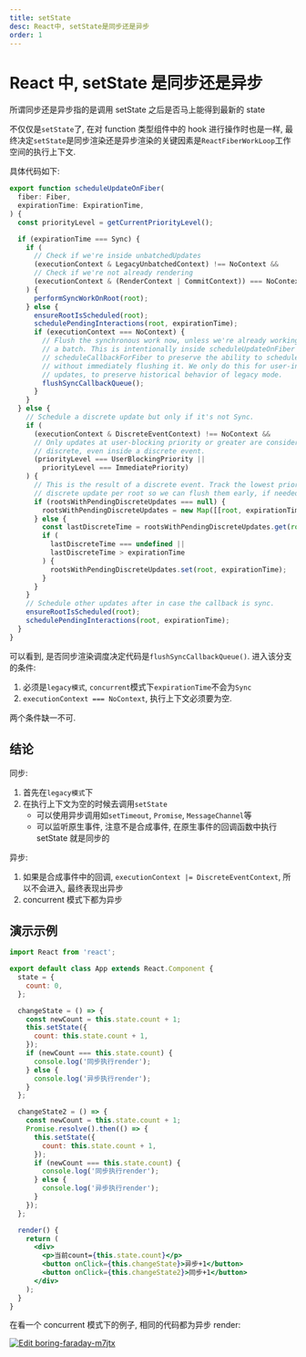 ```yaml
---
title: setState
desc: React中, setState是同步还是异步
order: 1
---
```


# React 中, setState 是同步还是异步

所谓同步还是异步指的是调用 setState 之后是否马上能得到最新的 state

不仅仅是`setState`了, 在对 function 类型组件中的 hook 进行操作时也是一样, 最终决定`setState`是同步渲染还是异步渲染的关键因素是`ReactFiberWorkLoop`工作空间的执行上下文.

具体代码如下:

```js
export function scheduleUpdateOnFiber(
  fiber: Fiber,
  expirationTime: ExpirationTime,
) {
  const priorityLevel = getCurrentPriorityLevel();

  if (expirationTime === Sync) {
    if (
      // Check if we're inside unbatchedUpdates
      (executionContext & LegacyUnbatchedContext) !== NoContext &&
      // Check if we're not already rendering
      (executionContext & (RenderContext | CommitContext)) === NoContext
    ) {
      performSyncWorkOnRoot(root);
    } else {
      ensureRootIsScheduled(root);
      schedulePendingInteractions(root, expirationTime);
      if (executionContext === NoContext) {
        // Flush the synchronous work now, unless we're already working or inside
        // a batch. This is intentionally inside scheduleUpdateOnFiber instead of
        // scheduleCallbackForFiber to preserve the ability to schedule a callback
        // without immediately flushing it. We only do this for user-initiated
        // updates, to preserve historical behavior of legacy mode.
        flushSyncCallbackQueue();
      }
    }
  } else {
    // Schedule a discrete update but only if it's not Sync.
    if (
      (executionContext & DiscreteEventContext) !== NoContext &&
      // Only updates at user-blocking priority or greater are considered
      // discrete, even inside a discrete event.
      (priorityLevel === UserBlockingPriority ||
        priorityLevel === ImmediatePriority)
    ) {
      // This is the result of a discrete event. Track the lowest priority
      // discrete update per root so we can flush them early, if needed.
      if (rootsWithPendingDiscreteUpdates === null) {
        rootsWithPendingDiscreteUpdates = new Map([[root, expirationTime]]);
      } else {
        const lastDiscreteTime = rootsWithPendingDiscreteUpdates.get(root);
        if (
          lastDiscreteTime === undefined ||
          lastDiscreteTime > expirationTime
        ) {
          rootsWithPendingDiscreteUpdates.set(root, expirationTime);
        }
      }
    }
    // Schedule other updates after in case the callback is sync.
    ensureRootIsScheduled(root);
    schedulePendingInteractions(root, expirationTime);
  }
}
```

可以看到, 是否同步渲染调度决定代码是`flushSyncCallbackQueue()`. 进入该分支的条件:

1. 必须是`legacy模式`, `concurrent`模式下`expirationTime`不会为`Sync`
2. `executionContext === NoContext`, 执行上下文必须要为空.

两个条件缺一不可.

## 结论

同步:

1. 首先在`legacy模式`下
2. 在执行上下文为空的时候去调用`setState`
   - 可以使用异步调用如`setTimeout`, `Promise`, `MessageChannel`等
   - 可以监听原生事件, 注意不是合成事件, 在原生事件的回调函数中执行 setState 就是同步的

异步:

1. 如果是合成事件中的回调, `executionContext |= DiscreteEventContext`, 所以不会进入, 最终表现出异步
2. concurrent 模式下都为异步

## 演示示例

```jsx
import React from 'react';

export default class App extends React.Component {
  state = {
    count: 0,
  };

  changeState = () => {
    const newCount = this.state.count + 1;
    this.setState({
      count: this.state.count + 1,
    });
    if (newCount === this.state.count) {
      console.log('同步执行render');
    } else {
      console.log('异步执行render');
    }
  };

  changeState2 = () => {
    const newCount = this.state.count + 1;
    Promise.resolve().then(() => {
      this.setState({
        count: this.state.count + 1,
      });
      if (newCount === this.state.count) {
        console.log('同步执行render');
      } else {
        console.log('异步执行render');
      }
    });
  };

  render() {
    return (
      <div>
        <p>当前count={this.state.count}</p>
        <button onClick={this.changeState}>异步+1</button>
        <button onClick={this.changeState2}>同步+1</button>
      </div>
    );
  }
}
```

在看一个 concurrent 模式下的例子, 相同的代码都为异步 render:

[![Edit boring-faraday-m7jtx](https://codesandbox.io/static/img/play-codesandbox.svg)](https://codesandbox.io/s/boring-faraday-m7jtx?fontsize=14&hidenavigation=1&theme=dark)
